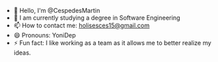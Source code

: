 - 👋 Hello, I'm @CespedesMartin
- 🌱 I am currently studying a degree in Software Engineering
- 📫 How to contact me: holisesces15@gmail.com
- 😄 Pronouns: YoniDep
- ⚡ Fun fact: I like working as a team as it allows me to better realize my ideas.

<!---
CespedesMartin/CespedesMartin is a ✨ special ✨ repository because its `README.md` (this file) appears on your GitHub profile.
You can click the Preview link to take a look at your changes.
--->

